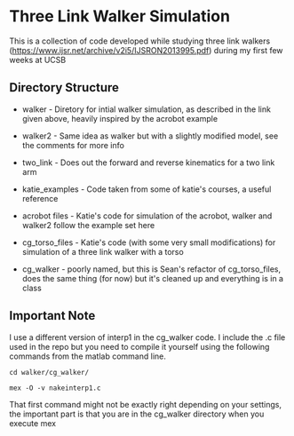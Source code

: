 Three Link Walker Simulation
============================
This is a collection of code developed while studying three link walkers (https://www.ijsr.net/archive/v2i5/IJSRON2013995.pdf) during my first few weeks at UCSB


Directory Structure
-------------------
* walker - Diretory for intial walker simulation, as described in the link given above, heavily inspired by the acrobot example
 
* walker2 - Same idea as walker but with a slightly modified model, see the comments for more info

* two_link - Does out the forward and reverse kinematics for a two link arm

* katie_examples - Code taken from some of katie's courses, a useful reference

* acrobot files - Katie's code for simulation of the acrobot, walker and walker2 follow the example set here

* cg_torso_files - Katie's code (with some very small modifications) for simulation of a three link walker with a torso

* cg_walker - poorly named, but this is Sean's refactor of cg_torso_files, does the same thing (for now) but it's cleaned up and everything is in a class  


Important Note
---------------
I use a different version of interp1 in the cg_walker code. I include the .c file used in the repo but you need to compile it yourself using the following commands from the matlab command line.

`cd walker/cg_walker/`

`mex -O -v nakeinterp1.c`

That first command might not be exactly right depending on your settings, the important part is that you are in the cg_walker directory when you execute mex 